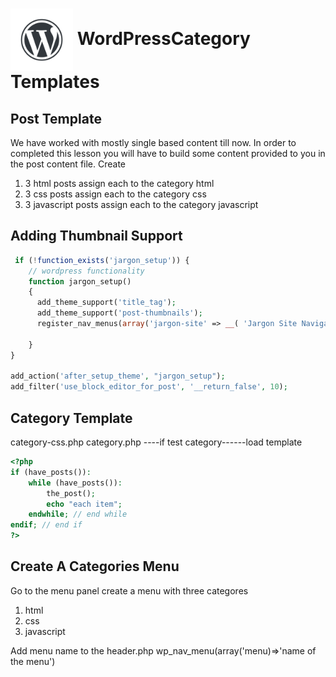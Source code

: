 # <img src="./assets/images/wordpress-water-mark.png" width="100" align="center"> WordPressCategory Templates

## Post Template

We have worked with mostly single based content till now. In order to completed this lesson you will have to build some content provided to you in the post content file.
Create

1. 3 html posts assign each to the category html
1. 3 css posts assign each to the category css
1. 3 javascript posts assign each to the category javascript

## Adding Thumbnail Support
```php
 if (!function_exists('jargon_setup')) {
    // wordpress functionality
    function jargon_setup()
    {
      add_theme_support('title_tag');
      add_theme_support('post-thumbnails');
      register_nav_menus(array('jargon-site' => __( 'Jargon Site Navigation' )));

    }
}

add_action('after_setup_theme', "jargon_setup");
add_filter('use_block_editor_for_post', '__return_false', 10);
```

## Category Template
category-css.php
category.php ----if test category------load template

```php 
<?php
if (have_posts()):
    while (have_posts()):
        the_post();
        echo "each item";
    endwhile; // end while
endif; // end if
?>

```

## Create A Categories Menu
Go to the menu panel create a menu with three categores 
1. html
1. css
1. javascript

Add menu name to the header.php wp_nav_menu(array('menu)=>'name of the menu')
